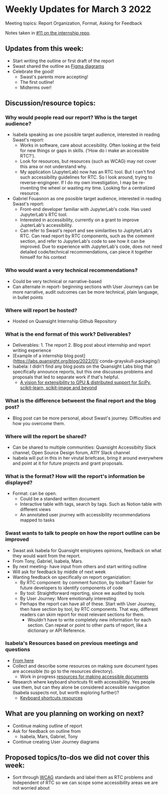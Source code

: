 # Weekly Updates for March 3 2022
Meeting topics: Report Organization, Format, Asking for Feedback

Notes taken in [#11 on the internship repo](https://github.com/isabela-pf/internship/issues/11).

## Updates from this week:
- Start writing the outline or first draft of the report
- Swast shared the outline as [Figma diagrams](https://www.figma.com/file/FvWBXRoJzuBZmYfheD2cZS?embed_host=share&kind=&node-id=0%3A1&viewer=1)
- Celebrate the good!
    - Swast's parents more accepting!
    - The first outline!
    - Midterms over!  

## Discussion/resource topics:
### Why would people read our report? Who is the target audience? 
- Isabela speaking as one psosible target audience, interested in reading Swast's report:
    - Works in software, care about accesibility. Often looking at the field for new things or gaps in skills. ('How do i make an accessible RTC?').
    - Look for resources, but resources (such as WCAG) may not cover this area or not understand why.
    - My application (JupyterLab) now has an RTC tool. But I can't find such accessibility guidelines for RTC. So I look around, trying to reverse-engingeer. If I do my own investigation, I may be re-inventing the wheel or wasting my time. Looking for a centralized resource. 
- Gabriel Fouasnon as one psosible target audience, interested in reading Swast's report:
    - Front-end developer familiar with JupyterLab's code. Has used JupyterLab's RTC tool.
    - Interested in accessibility, currently on a grant to improve JupterLab's accessibility.
    - Can refer to Swast's report and see similarities to JuptyterLab's RTC. Can read report by RTC components, such as the comment section, and refer to JupyterLab's code to see how it can be improved. Due to experience with JupyterLab's code, does not need detailed code/technical recommendations, can piece it together himself for his context

### Who would want a very technical recommendations? 
- Could be very technical or narrative-based
- Can alternate in report- beginning sections with User Journeys can be more narrative, audit outcomes can be more technical, plain language, in bullet points

### Where will report be hosted?
- Hosted on Quansight Internship Github Repository

### What is the end format of this work? Deliverables?
- Deliverables: 1. The report 2. Blog post about internship and report writing experience
- [Example of a internship blog post] (https://labs.quansight.org/blog/2022/01/
conda-grayskull-packaging/)
- Isabela: I didn't find any blog posts on the Quansight Labs blog that specifically announce reports, but this one discusses problems and proposals that led to separate work if that's helpful.
    - [A vision for extensibility to GPU & distributed support for SciPy, scikit-learn, scikit-image and beyond](https://labs.quansight.org/blog/2021/11/pydata-extensibility-vision/)

### What is the difference betweent the final report and the blog post?
- Blog post can be more personal, about Swast's journey. Difficulties and how you overcome them. 

### Where will the report be shared?
- Can be shared to multiple communities: Quansight Accessibilty Slack channel, Open Source Design forum, A11Y Slack channel
- Isabela will put in this in her virutal briefcase, bring it around everywhere and point at it for future projects and grant proposals.

### What is the format? How will the report's information be displayed?
- Format: can be open.
    - Could be a standard written document
    - Interactive table with tags, search by tags. Such as Notion table with different views
    - An annotated user journey with accessibility recommendations mapped to tasks

### Swast wants to talk to people on how the report outline can be improved
- Swast ask Isabela for Quansight employees opinions, feedback on what they would want from the report.
- From Tony, Gabriel, Isabela, Mars. 
- By next meeting- have input from others and start writing outline
- Will ask for feedback by middle of next week
- Wanting feedback on specifically on report organiziation: 
    - By RTC component: by comment function, by toolbar? Easier for future developers to identify components of code
    - By tool: Straightforward reporting, since we audited by tools
    - By User Journey: More emotionally interesting
    - Perhaps the report can have all of these. Start with User Journey, then have section by tool, by RTC components. That way, different readers can skim report for most relevant sections for them.
      - Wouldn't have to write completely new information for each section. Can repeat or point to other parts of report, like a dictionary or API Reference.

### Isabela's Resources based on previous meetings and questions
- [From here](https://github.com/isabela-pf/internship/issues/10)
- Collect and describe some resources on making sure document types are accessible (to go to the resources directory).
    - Work in progress [resources for making accessible documents](https://github.com/isabela-pf/internship/blob/main/discussion-resources/accessible-documents.md)
- Research where keyboard shortcuts fit with accessibility. Yes people use them, but can they alone be considered accessible navigation (Isabela suspects not, but worth exploring further)?
    - [Keyboard shortcuts resources](https://github.com/isabela-pf/internship/blob/main/discussion-resources/keyboard-shortcuts.md)

## What are you planning on working on next?
- Continue making outline of report
- Ask for feedback on outline from
  - Isabela, Mars, Gabriel, Tony
- Continue creating User Journey diagrams

## Proposed topics/to-dos we did not cover this week:
 - Sort through [WCAG](https://www.w3.org/WAI/standards-guidelines/wcag/) standards and label them as RTC problems and Independent of RTC so we can scope some accessibility areas we are not worried about
